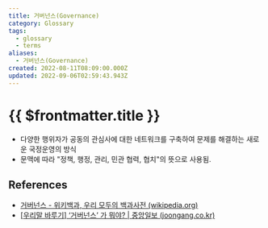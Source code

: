 ```yaml
---
title: 거버넌스(Governance)
category: Glossary
tags:
  - glossary
  - terms
aliases:
  - 거버넌스(Governance)
created: 2022-08-11T08:09:00.000Z
updated: 2022-09-06T02:59:43.943Z
---
```


# {{ $frontmatter.title }}

- 다양한 행위자가 공동의 관심사에 대한 네트워크를 구축하여 문제를 해결하는 새로운 국정운영의 방식
- 문맥에 따라 "정책, 행정, 관리, 민관 협력, 협치"의 뜻으로 사용됨.

## References

- [거버넌스 - 위키백과, 우리 모두의 백과사전 (wikipedia.org)](https://ko.wikipedia.org/wiki/%EA%B1%B0%EB%B2%84%EB%84%8C%EC%8A%A4)
- [[우리말 바루기] ‘거버넌스’ 가 뭐야? | 중앙일보 (joongang.co.kr)](https://www.joongang.co.kr/article/24103047#home)

